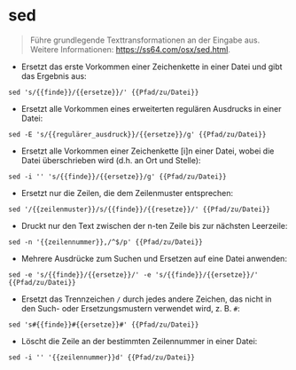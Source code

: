 # sed

> Führe grundlegende Texttransformationen an der Eingabe aus.
> Weitere Informationen: <https://ss64.com/osx/sed.html>.

- Ersetzt das erste Vorkommen einer Zeichenkette in einer Datei und gibt das Ergebnis aus:

`sed 's/{{finde}}/{{ersetze}}/' {{Pfad/zu/Datei}}`

- Ersetzt alle Vorkommen eines erweiterten regulären Ausdrucks in einer Datei:

`sed -E 's/{{regulärer_ausdruck}}/{{ersetze}}/g' {{Pfad/zu/Datei}}`

- Ersetzt alle Vorkommen einer Zeichenkette [i]n einer Datei, wobei die Datei überschrieben wird (d.h. an Ort und Stelle):

`sed -i '' 's/{{finde}}/{{ersetze}}/g' {{Pfad/zu/Datei}}`

- Ersetzt nur die Zeilen, die dem Zeilenmuster entsprechen:

`sed '/{{zeilenmuster}}/s/{{finde}}/{{resetze}}/' {{Pfad/zu/Datei}}`

- Druckt nur den Text zwischen der n-ten Zeile bis zur nächsten Leerzeile:

`sed -n '{{zeilennummer}},/^$/p' {{Pfad/zu/Datei}}`

- Mehrere Ausdrücke zum Suchen und Ersetzen auf eine Datei anwenden:

`sed -e 's/{{finde}}/{{ersetze}}/' -e 's/{{finde}}/{{ersetze}}/' {{Pfad/zu/Datei}}`

- Ersetzt das Trennzeichen `/` durch jedes andere Zeichen, das nicht in den Such- oder Ersetzungsmustern verwendet wird, z. B. `#`:

`sed 's#{{finde}}#{{ersetze}}#' {{Pfad/zu/Datei}}`

- Löscht die Zeile an der bestimmten Zeilennummer in einer Datei:

`sed -i '' '{{zeilennummer}}d' {{Pfad/zu/Datei}}`
